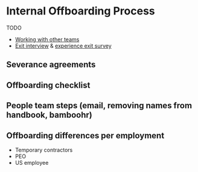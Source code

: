 # Internal Offboarding Process

TODO

- [Working with other teams](working-with-other-teams.md)
- [Exit interview](../process/performance-coaching/exit-interview.md) & [experience exit survey](../process/teammate-sentiment/exit-survey.md)

## Severance agreements

## Offboarding checklist

## People team steps (email, removing names from handbook, bamboohr)

## Offboarding differences per employment

- Temporary contractors
- PEO
- US employee
